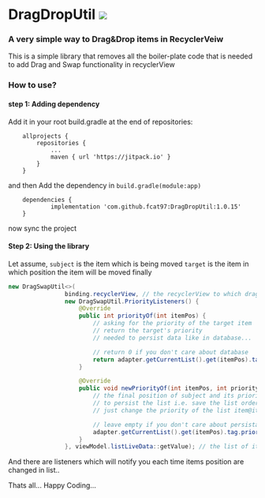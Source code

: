 # DragDropUtil [![](https://jitpack.io/v/fcat97/DragDropUtil.svg)](https://jitpack.io/#fcat97/DragDropUtil)

### A very simple way to Drag&Drop items in RecyclerVeiw

This is a simple library that removes all the boiler-plate code
that is needed to add Drag and Swap functionality in recyclerView

### How to use?

#### step 1: Adding dependency

Add it in your root build.gradle at the end of repositories:

```
	allprojects {
		repositories {
			...
			maven { url 'https://jitpack.io' }
		}
	}
```

and then Add the dependency in `build.gradle(module:app)`

```
    dependencies {
	        implementation 'com.github.fcat97:DragDropUtil:1.0.15'
	}

```

now sync the project

#### Step 2: Using the library

Let assume,
`subject` is the item which is being moved
`target` is the item in which position the item will be moved finally

```java
new DragSwapUtil<>(
                binding.recyclerView, // the recyclerView to which drag&drop will be added
                new DragSwapUtil.PriorityListeners() {
                    @Override
                    public int priorityOf(int itemPos) {
                        // asking for the priority of the target item
                        // return the target's priority
                        // needed to persist data like in database...

                        // return 0 if you don't care about database
                        return adapter.getCurrentList().get(itemPos).tag.priority;
                    }

                    @Override
                    public void newPriorityOf(int itemPos, int priority) {
                        // the final position of subject and its priority after move is complete
                        // to persist the list i.e. save the list order...
                        // just change the priority of the list item@itemPosition with given priority

                        // leave empty if you don't care about persistance
                        adapter.getCurrentList().get(itemPos).tag.priority = priority;
                    }
                }, viewModel.listLiveData::getValue); // the list of items on which drag&swap is being made...

```

And there are listeners which will notify you each time items position are changed in list..


Thats all...
Happy Coding...
